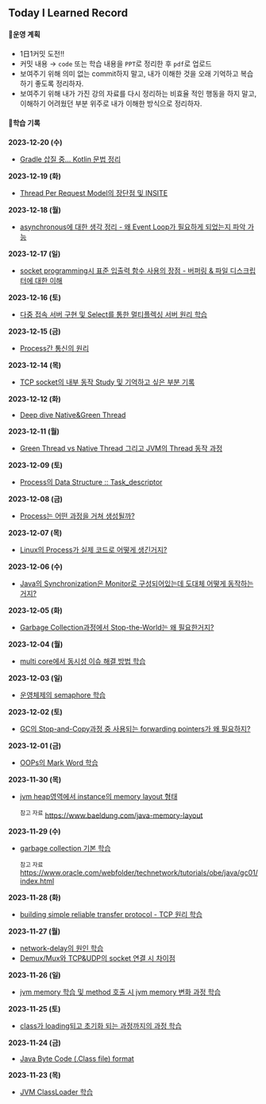 ## Today I Learned Record

#### 📌운영 계획
- 1日1커밋 도전‼️
- 커밋 내용 → `code` 또는 학습 내용을 `PPT`로 정리한 후 `pdf`로 업로드
- 보여주기 위해 의미 없는 commit하지 말고, 내가 이해한 것을 오래 기억하고 복습 하기 좋도록 정리하자.
- 보여주기 위해 내가 가진 강의 자료를 다시 정리하는 비효율 적인 행동을 하지 말고, 이해하기 어려웠던 부분 위주로 내가 이해한 방식으로 정리하자.

#### 📘학습 기록
**2023-12-20 (수)**
- [Gradle 삽질 중... Kotlin 문법 정리](gradle/Kotlin%20문법%20정리%20for%20Gradle.md)

**2023-12-19 (화)**
- [Thread Per Request Model의 장단점 및 INSITE](spring-thread-model/thread-per-request.pdf)

**2023-12-18 (월)**
- [asynchronous에 대한 생각 정리 - 왜 Event Loop가 필요하게 되었는지 파악 가능](spring-thread-model/asynchronous-기본.pdf)

**2023-12-17 (일)**
- [socket programming시 표준 입출력 함수 사용의 장점 - 버퍼링 & 파일 디스크립터에 대한 이해](network/TCP&UDP-표준입출력함수%20장점.pdf)

**2023-12-16 (토)**
- [다중 접속 서버 구현 및 Select를 통한 멀티플렉싱 서버 원리 학습](network/TCP-multi-flexing-select-function.pdf)

**2023-12-15 (금)**
- [Process간 통신의 원리](process/process-comunication.pdf) 

**2023-12-14 (목)**
- [TCP socket의 내부 동작 Study 및 기억하고 싶은 부분 기록](network/TCP&UDP-socket.pdf)

**2023-12-12 (화)**
- [Deep dive Native&Green Thread](process/Deep%20dive%20Native&Green%20Thread.md)

**2023-12-11 (월)**
- [Green Thread vs Native Thread 그리고 JVM의 Thread 동작 과정](process/user_thread-vs-native_thread.pdf)

**2023-12-09 (토)**
- [Process의 Data Structure :: Task_descriptor](process/process-task_descriptor.pdf)

**2023-12-08 (금)**
- [Process는 어떤 과정을 거쳐 생성될까?](process/process-create.pdf)

**2023-12-07 (목)**
- [Linux의 Process가 실제 코드로 어떻게 생긴거지?](process/process-code.pdf)

**2023-12-06 (수)**
- [Java의 Synchronization은 Monitor로 구성되어있는데 도대체 어떻게 동작하는거지?](synchronization/sychronization-in-java.pdf)

**2023-12-05 (화)**
- [Garbage Collection과정에서 Stop-the-World는 왜 필요한거지?](jvm/garbage-collection/garbage-collection-stop-the-world.pdf)

**2023-12-04 (월)**
- [multi core에서 동시성 이슈 해결 방법 학습](synchronization/sychronization-in-multicore.pdf)

**2023-12-03 (일)**
- [운영체제의 semaphore 학습](synchronization/semaphore.pdf)

**2023-12-02 (토)**
- [GC의 Stop-and-Copy과정 중 사용되는 forwarding pointers가 왜 필요하지?](jvm/garbage-collection/garbage-collection-forwarding-pointers.pdf)
  
**2023-12-01 (금)**
- [OOPs의 Mark Word  학습](jvm/ordinary-object-pointers(oops)/ordinary-object-pointers-mark-word.pdf)
  
**2023-11-30 (목)**
- [jvm heap영역에서 instance의 memory layout 형태](jvm/ordinary-object-pointers(oops)/ordinary-object-pointers-basic.pdf)
  
  <sup>참고 자료</sup> https://www.baeldung.com/java-memory-layout

**2023-11-29 (수)**
- [garbage collection 기본 학습](jvm/garbage-collection/garbage-collection-basic.pdf)

   <sup>참고 자료</sup>  https://www.oracle.com/webfolder/technetwork/tutorials/obe/java/gc01/index.html
  
**2023-11-28 (화)**
- [building simple reliable transfer protocol - TCP 원리 학습](network/building-simple-reliable-data-transfer-protocol.pdf)

**2023-11-27 (월)**
- [network-delay의 원인 학습](network/network-delay.pdf)
- [Demux/Mux와 TCP&UDP의 socket 연결 시 차이점](network/TCP&UDP-connection&connectionless.pdf)

**2023-11-26 (일)**
- [jvm memory 학습 및 method 호출 시 jvm memory 변화 과정 학습](jvm/jvm-memory.pdf)

**2023-11-25 (토)**
- [class가 loading되고 초기화 되는 과정까지의 과정 학습](jvm/life-of-a-class.pdf)

**2023-11-24 (금)**
- [Java Byte Code (.Class file) format](jvm/class-file-format.pdf)

**2023-11-23 (목)**
- [JVM ClassLoader 학습](jvm/jvm-classloader-전반적인동작과정.pdf)